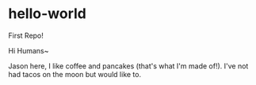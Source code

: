 # hello-world
First Repo!

Hi Humans~

Jason here, I like coffee and pancakes (that's what I'm made of!).
I've not had tacos on the moon but would like to.
